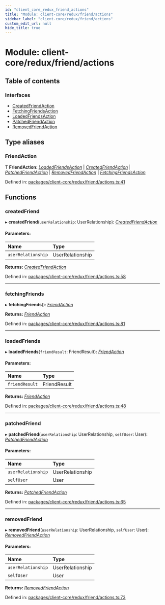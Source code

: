 ```yaml
---
id: "client_core_redux_friend_actions"
title: "Module: client-core/redux/friend/actions"
sidebar_label: "client-core/redux/friend/actions"
custom_edit_url: null
hide_title: true
---
```


# Module: client-core/redux/friend/actions

## Table of contents

### Interfaces

- [CreatedFriendAction](../interfaces/client_core_redux_friend_actions.createdfriendaction.md)
- [FetchingFriendsAction](../interfaces/client_core_redux_friend_actions.fetchingfriendsaction.md)
- [LoadedFriendsAction](../interfaces/client_core_redux_friend_actions.loadedfriendsaction.md)
- [PatchedFriendAction](../interfaces/client_core_redux_friend_actions.patchedfriendaction.md)
- [RemovedFriendAction](../interfaces/client_core_redux_friend_actions.removedfriendaction.md)

## Type aliases

### FriendAction

Ƭ **FriendAction**: [*LoadedFriendsAction*](../interfaces/client_core_redux_friend_actions.loadedfriendsaction.md) \| [*CreatedFriendAction*](../interfaces/client_core_redux_friend_actions.createdfriendaction.md) \| [*PatchedFriendAction*](../interfaces/client_core_redux_friend_actions.patchedfriendaction.md) \| [*RemovedFriendAction*](../interfaces/client_core_redux_friend_actions.removedfriendaction.md) \| [*FetchingFriendsAction*](../interfaces/client_core_redux_friend_actions.fetchingfriendsaction.md)

Defined in: [packages/client-core/redux/friend/actions.ts:41](https://github.com/xr3ngine/xr3ngine/blob/5c3dcaef1/packages/client-core/redux/friend/actions.ts#L41)

## Functions

### createdFriend

▸ **createdFriend**(`userRelationship`: UserRelationship): [*CreatedFriendAction*](../interfaces/client_core_redux_friend_actions.createdfriendaction.md)

#### Parameters:

Name | Type |
:------ | :------ |
`userRelationship` | UserRelationship |

**Returns:** [*CreatedFriendAction*](../interfaces/client_core_redux_friend_actions.createdfriendaction.md)

Defined in: [packages/client-core/redux/friend/actions.ts:58](https://github.com/xr3ngine/xr3ngine/blob/5c3dcaef1/packages/client-core/redux/friend/actions.ts#L58)

___

### fetchingFriends

▸ **fetchingFriends**(): [*FriendAction*](client_core_redux_friend_actions.md#friendaction)

**Returns:** [*FriendAction*](client_core_redux_friend_actions.md#friendaction)

Defined in: [packages/client-core/redux/friend/actions.ts:81](https://github.com/xr3ngine/xr3ngine/blob/5c3dcaef1/packages/client-core/redux/friend/actions.ts#L81)

___

### loadedFriends

▸ **loadedFriends**(`friendResult`: FriendResult): [*FriendAction*](client_core_redux_friend_actions.md#friendaction)

#### Parameters:

Name | Type |
:------ | :------ |
`friendResult` | FriendResult |

**Returns:** [*FriendAction*](client_core_redux_friend_actions.md#friendaction)

Defined in: [packages/client-core/redux/friend/actions.ts:48](https://github.com/xr3ngine/xr3ngine/blob/5c3dcaef1/packages/client-core/redux/friend/actions.ts#L48)

___

### patchedFriend

▸ **patchedFriend**(`userRelationship`: UserRelationship, `selfUser`: User): [*PatchedFriendAction*](../interfaces/client_core_redux_friend_actions.patchedfriendaction.md)

#### Parameters:

Name | Type |
:------ | :------ |
`userRelationship` | UserRelationship |
`selfUser` | User |

**Returns:** [*PatchedFriendAction*](../interfaces/client_core_redux_friend_actions.patchedfriendaction.md)

Defined in: [packages/client-core/redux/friend/actions.ts:65](https://github.com/xr3ngine/xr3ngine/blob/5c3dcaef1/packages/client-core/redux/friend/actions.ts#L65)

___

### removedFriend

▸ **removedFriend**(`userRelationship`: UserRelationship, `selfUser`: User): [*RemovedFriendAction*](../interfaces/client_core_redux_friend_actions.removedfriendaction.md)

#### Parameters:

Name | Type |
:------ | :------ |
`userRelationship` | UserRelationship |
`selfUser` | User |

**Returns:** [*RemovedFriendAction*](../interfaces/client_core_redux_friend_actions.removedfriendaction.md)

Defined in: [packages/client-core/redux/friend/actions.ts:73](https://github.com/xr3ngine/xr3ngine/blob/5c3dcaef1/packages/client-core/redux/friend/actions.ts#L73)
